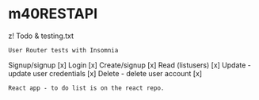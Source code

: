 # m40RESTAPI

z! Todo & testing.txt


    User Router tests with Insomnia

Signup/signup [x]
Login [x]
Create/signup [x]
Read (listusers) [x]
Update - update user credentials [x]
Delete - delete user account [x] 

    React app - to do list is on the react repo.





